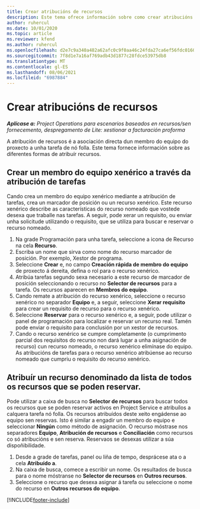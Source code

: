 ```yaml
---
title: Crear atribucións de recursos
description: Este tema ofrece información sobre como crear atribucións de recursos xenéricos e nomeados.
author: ruhercul
ms.date: 10/01/2020
ms.topic: article
ms.reviewer: kfend
ms.author: ruhercul
ms.openlocfilehash: d2e7c9a340a482a62afc0c9f0aa46c24fda27ca6ef56fdc0160f06af846c0b53
ms.sourcegitcommit: 7f8d1e7a16af769adb43d1877c28fdce53975db8
ms.translationtype: MT
ms.contentlocale: gl-ES
ms.lasthandoff: 08/06/2021
ms.locfileid: "6987884"
---
```

# <a name="create-resource-assignments"></a>Crear atribucións de recursos

_**Aplícase a:** Project Operations para escenarios baseados en recursos/sen fornecemento, despregamento de Lite: xestionar a facturación proforma_


A atribución de recursos é a asociación directa dun membro do equipo do proxecto a unha tarefa de nó folla. Este tema fornece información sobre as diferentes formas de atribuír recursos.

## <a name="create-a-generic-team-member-through-task-assignment"></a>Crear un membro do equipo xenérico a través da atribución de tarefas


Cando crea un membro do equipo xenérico mediante a atribución de tarefas, crea un marcador de posición ou un recurso xenérico. Este recurso xenérico describe as características do recurso nomeado que vostede desexa que traballe nas tarefas. A seguir, pode xerar un requisito, ou enviar unha solicitude utilizando o requisito, que se utiliza para buscar e reservar o recurso nomeado.

1. Na grade Programación para unha tarefa, seleccione a icona de Recurso na cela **Recurso**.
2. Escriba un nome que sirva como nome do recurso marcador de posición. Por exemplo, Xestor de programa.
3. Seleccione **Crear** e, no campo **Creación rápida de membro do equipo** de proxecto á dereita, defina o rol para o recurso xenérico.
4. Atribúa tarefas segundo sexa necesario a este recurso de marcador de posición seleccionando o recurso no **Selector de recursos** para a tarefa. Os recursos aparecen en **Membros do equipo**.
5. Cando remate a atribución do recurso xenérico, seleccione o recurso xenérico no separador **Equipo** e, a seguir, seleccione **Xerar requisito** para crear un requisito de recurso para o recurso xenérico.
6. Seleccione **Reservar** para o recurso xenérico e, a seguir, pode utilizar o panel de programación para localizar e reservar un recurso real. Tamén pode enviar o requisito para conclusión por un xestor de recursos.
7. Cando o recurso xenérico se cumpre completamente (o cumprimento parcial dos requisitos do recurso non dará lugar a unha asignación de recurso) cun recurso nomeado, o recurso xenérico elimínase do equipo. As atribucións de tarefas para o recurso xenérico atribúense ao recurso nomeado que cumpriu o requisito do recurso xenérico.

## <a name="assign-a-named-resource-from-the-list-of-all-bookable-resources"></a>Atribuír un recurso denominado da lista de todos os recursos que se poden reservar.

Pode utilizar a caixa de busca no **Selector de recursos** para buscar todos os recursos que se poden reservar activos en Project Service e atribuílos a calquera tarefa nó folla. Os recursos atribuídos deste xeito engádense ao equipo sen reservas. Isto é similar a engadir un membro do equipo e seleccionar **Ningún** como método de asignación. O recurso móstrase nos separadores **Equipo**, **Atribución de recursos** e **Conciliación** como recursos co só atribucións e sen reserva. Reservaos se desexas utilizar a súa dispoñibilidade.

1. Desde a grade de tarefas, panel ou liña de tempo, desprácese ata o a cela **Atribuído a**.
2. Na caixa de busca, comece a escribir un nome. Os resultados de busca para o nome móstranse no **Selector de recursos** en **Outros recursos**.
3. Seleccione o recurso que desexa asignar á tarefa ou seleccione o nome do recurso en **Outros recursos do equipo**.


[!INCLUDE[footer-include](../includes/footer-banner.md)]